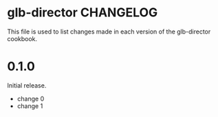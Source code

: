 # glb-director CHANGELOG

This file is used to list changes made in each version of the glb-director cookbook.

# 0.1.0

Initial release.

- change 0
- change 1

